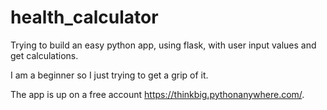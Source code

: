 # health_calculator
Trying to build an easy python app, using flask, with user input values and get calculations.

I am a beginner so I just trying to get a grip of it.

The app is up on a free account https://thinkbig.pythonanywhere.com/.
